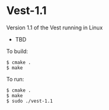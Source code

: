 # Vest-1.1

Version 1.1 of the Vest running in Linux
- TBD
    
To build:
```
$ cmake .
$ make
```
To run:
```
$ cmake .
$ make
$ sudo ./vest-1.1
```
